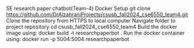 SE research paper chatbot(Team-4)
Docker Setup
git clone https://github.com/DrAlzahraniProjects/csusb_fall2024_cse6550_team4.git
Clone the repository from HTTPS to local computer
Navigate folder to project repository
cd csusb_fall2024_cse6550_team4
Build the docker image using:
docker build -t researchpaperbot .
Run the docker container using: 
docker run -p 5004:5004 researchpaperbot
